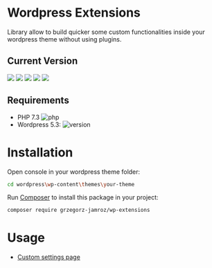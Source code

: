 # Wordpress Extensions

Library allow to build quicker some custom functionalities inside your wordpress theme without using plugins.

## Current Version

<a title="copy to clipboard" class="copy_on_clip" data-clipboard-target="#clip_all_markdown">
    <img class="latest_stable_version_img" src="https://poser.pugx.org/grzegorz-jamroz/wp-extensions/v/stable">
    <img class="total_img" src="https://poser.pugx.org/grzegorz-jamroz/wp-extensions/downloads">
    <img class="latest_unstable_version_img" src="https://poser.pugx.org/grzegorz-jamroz/wp-extensions/v/unstable">
    <img class="license_img" src="https://poser.pugx.org/grzegorz-jamroz/wp-extensions/license">
    <img class="composer_img" src="/phpunit/phpunit/composerlock">
</a>

## Requirements

- PHP 7.3 ![php](https://img.shields.io/badge/php-7.3-blue)
- Wordpress 5.3: ![version](https://img.shields.io/badge/wordpress-5.3-yellow)


# Installation

Open console in your wordpress theme folder:

```bash
cd wordpress\wp-content\themes\your-theme
```

Run [Composer](https://getcomposer.org) to install this package in your project:

```bash
composer require grzegorz-jamroz/wp-extensions
```

# Usage

- [Custom settings page](src/CustomSettings/README.md)

